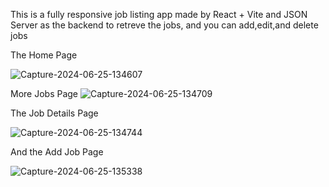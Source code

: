 This is a fully responsive job listing app made by React + Vite and JSON Server as the backend to retreve the jobs, and you can add,edit,and delete jobs

The Home Page

![Capture-2024-06-25-134607](https://github.com/ahmedNeh/DevJobs_Job_Listing/assets/129086551/f86638df-fd87-4dce-b02f-c01f9a0f1570)

More Jobs Page
![Capture-2024-06-25-134709](https://github.com/ahmedNeh/DevJobs_Job_Listing/assets/129086551/6def212b-6ef0-418c-a6f8-e01d85a782f4)


The Job Details Page

![Capture-2024-06-25-134744](https://github.com/ahmedNeh/DevJobs_Job_Listing/assets/129086551/36f54fbb-cb23-458a-8f8f-e5486ae8112a)

And the Add Job Page

![Capture-2024-06-25-135338](https://github.com/ahmedNeh/DevJobs_Job_Listing/assets/129086551/76abb6e7-69e4-4707-b5f8-417a54cea81a)

